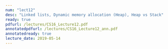 ```yaml
---
num: "lect12"
desc: "Linked lists, Dynamic memory allocation (Heap), Heap vs Stack"
ready: true
pdfurl: /lectures/CS16_Lecture12.pdf
annotatedpdfurl: /lectures/CS16_Lecture12_ann.pdf
annotatedready: true
lecture_date: 2019-05-14
---
```


<!--

## Code from lecture

<https://github.com/ucsb-cs16-f18-nichols/code-from-class/tree/master/11-08>




# Topics

* Linked-lists
* Iterating through linked lists using traversal pointers
* Creating an empty list
* Inserting in a list


-->